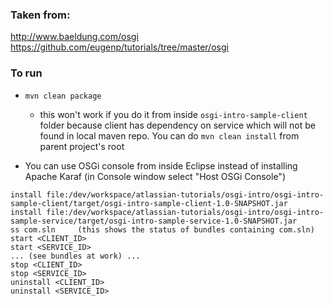 ### Taken from:  

http://www.baeldung.com/osgi  
https://github.com/eugenp/tutorials/tree/master/osgi

### To run

- `mvn clean package`
	- this won't work if you do it from inside `osgi-intro-sample-client` folder because client has dependency on service which will not be found in local maven repo.
	  You can do `mvn clean install` from parent project's root
	  
- You can use OSGi console from inside Eclipse instead of installing Apache Karaf (in Console window select "Host OSGi Console")
```
install file:/dev/workspace/atlassian-tutorials/osgi-intro/osgi-intro-sample-client/target/osgi-intro-sample-client-1.0-SNAPSHOT.jar
install file:/dev/workspace/atlassian-tutorials/osgi-intro/osgi-intro-sample-service/target/osgi-intro-sample-service-1.0-SNAPSHOT.jar
ss com.sln     (this shows the status of bundles containing com.sln)
start <CLIENT_ID>
start <SERVICE_ID>
... (see bundles at work) ...
stop <CLIENT_ID>
stop <SERVICE_ID>
uninstall <CLIENT_ID>
uninstall <SERVICE_ID>
```	